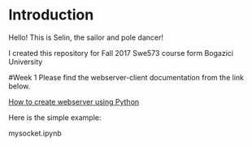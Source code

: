 # Introduction

Hello! This is Selin, the sailor and pole dancer!

I created this repository for Fall 2017 Swe573 course form Bogazici University


#Week 1
Please find the webserver-client documentation from the link below.

[How to create webserver using Python](https://github.com/SelinGungor/Fall2017Swe573/wiki/How-to-create-webserver-using-Python)

Here is the simple example:

mysocket.ipynb
